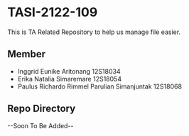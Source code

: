 ﻿# TASI-2122-109
This is TA Related Repository to help us manage file easier. 
## Member

 - Inggrid Eunike Aritonang  12S18034 
 - Erika Natalia Simaremare  12S18054
 - Paulus Richardo Rimmel Parulian Simanjuntak  12S18068

## Repo Directory 
--Soon To Be Added--